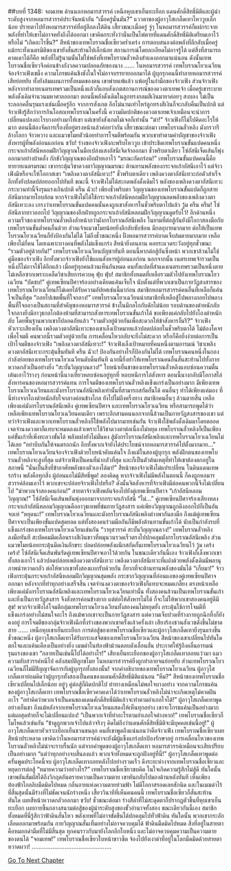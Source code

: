 ##บทที่ 1348: จอมเทพ
ด้านนอกหอมารสวรรค์ เหนือหุบเขาเย็นยะเยือก แดนศักดิ์สิทธิ์มิติและผู้นำระดับสูงจากหอมารสวรรค์ประจันหน้ากัน
“เมื่อครู่นั่นมัน?”
แววตาของผู้อาวุโสเกล็ดเทาไหววูบเล็กน้อย ปรายตาไปยังหอมารสวรรค์ที่อยู่ลึกลงใต้ดิน
เสี้ยวขณะเมื่อครู่ จู่ๆ ในหอมารสวรรค์ก็แผ่กระจายพลังที่ทำให้เขาไม่อาจหยั่งถึงได้ออกมา
เขาคิดกระทั่งว่านั่นเป็นไพ่ตายที่แดนศักดิ์สิทธิ์มิติเตรียมเอาไว้หรือไม่
“เกิดอะไรขึ้น?”
สีหน้าของเทพโบราณชื่อเซียวคร่ำเคร่ง
การตอบสนองต่อพลังที่ลึกลับเมื่อครู่ แม้กระทั่งเนตรมิติของเขายังสั่นสะท้านไปเล็กน้อย
สถานการณ์โดยละเอียดไม่อาจรู้ได้ แต่สิ่งที่สามารถคาดเดาได้ก็คือ พลังที่ไม่รู้นามนั้นไม่ใช่พลังที่เทพโบราณลั่วหลิงสำแดงออกมาแน่นอน
ดังนั้นเทพโบราณชื่อเซียวจึงค่อนข้างกังวลความปลอดภัยของนาง
……
ในหอมารสวรรค์ เทพโบราณโยวเฉวียนจ้องจ้าวเฟิงเขม็ง ความโกรธแค้นชิงชังในใจไม่อาจบรรยายออกมาได้
ผู้บุกรุกคนนี้ทำลายหอมารสวรรค์เสียย่อยยับ ทั้งยังล้มแผนการทั้งหมดของตน
เขาพ่ายแพ้แล้ว แพ้อยู่ในกำมือของจ้าวเฟิง
ส่วนจ้าวเฟิง หลังจากทำลายเนตรเทพรวมเป็นหนึ่งแล้วก็แอบสังเกตสถานการณ์ของดวงตาเทพเจ้า
เมื่อครู่เขาระบายพลังดั้งเดิมจำนวนมหาศาลออกมา
ตอนนี้พลังดั้งเดิมในลูกทรงกลมสีเงินมายาค่อยๆ สงบลง ไม่เป็นระลอกคลื่นรุนแรงเช่นเมื่อครู่อีก
จากการสังเกต อีกไม่นานเท่าไหร่ลูกทรงสีเงินก็จะกลับคืนเป็นปกติ
แต่จ้าวเฟิงรู้สึกว่าการกินโอสถเทพโบราณในครั้งนี้ ความผิดปกติของดวงตาเทพเจ้าเหมือนจะนำการเปลี่ยนแปลงอะไรบางอย่างมาให้เขา แต่เขายังสังเกตไม่เจอก็เท่านั้น
“ฆ่า!”
จ้าวเฟิงก็ไม่ไปคิดอะไรให้มาก
ตอนนี้ต้องจัดการเรื่องที่อยู่ตรงหน้าแล้วค่อยว่ากัน
เสี้ยวขณะต่อมา เทพโบราณลั่วหลิง มังกรวารีล้างโลกา จ้าวหวาง และแมวขโมยตัวน้อยทำการโจมตีพร้อมกัน
พวกเขาทำตามคำบัญชาของจ้าวเฟิง สังหารผู้ที่พลังอ่อนแอก่อน
ขวับ!
ร่างของจ้าวเฟิงกะพริบไหววูบ เข้าประชิดเทพโบราณขั้นแปดคนหนึ่ง กระจกเก้าอัสนีหลอมฝึกวิญญาณในมือเปล่งแสงอัสนีเจิดจ้าออกมา
ชั่วพริบตาเดียว โซ่อัสนีเจ็ดเส้นก็พุ่งออกมาอย่างบ้าคลั่ง กักขังวิญญาณของอีกฝ่ายเอาไว้
“มรณะกัดกร่อน!”
เทพโบราณขั้นแปดคนนี้คือทายาทเนตรมรณะ เขากระตุ้นวิชาดวงตาวิญญาณมรณะ ต้านทานพลังของกระจกเก้าอัสนีเอาไว้
แต่จ้าวเฟิงมีหรือจะให้โอกาสเขา
“เพลิงดวงตาอัสนีเทวะ!”
ชั่วพริบตาเดียว เพลิงดวงตาอัสนีเทวะก่อตัวสำเร็จ อีกทั้งยังปลดปล่อยออกไปทันที
ขณะนี้ จ้าวเฟิงไม่ได้สะกดพลังดั้งเดิมไว้ พลังของเพลิงดวงตาอัสนีเทวะกระบวนท่านี้จึงรุนแรงเกินปกติ
ครืน ฉัวะ!
เพียงชั่วพริบตา วิญญาณของเทพโบราณขั้นแปดก็ถูกสายอัสนีมากมายโอบล้อม
หากจ้าวเฟิงไม่ได้ใช้กระจกเก้าอัสนีหลอมฝึกวิญญาณลดพลังของเพลิงดวงตาอัสนีเทวะลง เกรงว่าเทพโบราณขั้นแปดคนนั้นคงถูกเขาสังหารในชั่วพริบตาไปแล้ว
วู้ม ครืน ครืน!
โซ่อัสนีลากยาวออกไป วิญญาณของอีกฝ่ายถูกกระจกเก้าอัสนีหลอมฝึกวิญญาณดูดรับไว้!
อีกด้านหนึ่ง ความเร็วของเทพโบราณลั่วหลิงล้ำหน้ากว่ามังกรโบราณอัสนีเพลิง ในยามที่ต่อสู้กันยังมีโอกาสลงมือกับเทพโบราณขั้นต่ำคนอื่นด้วย
ส่วนเจ้าแมวขโมยน้อยยิ่งลึกลับซับซ้อน มีกลอุบายมากมาย ต่อให้เป็นเทพโบราณโยวเฉวียนก็ยังป้องกันไม่ได้
ไม่ถึงชั่วขณะหนึ่ง ฝั่งหอมารสวรรค์บาดเจ็บล้มตายมากมาย เหลือเพียงไม่กี่คน
โดยเฉพาะบางคนที่พลังไม่แข็งแกร่ง สีหน้ายิ่งลนลาน คอยระแวดระวังอยู่ทุกชั่วขณะ
“รวมตัวอยู่ด้วยกัน!”
เทพโบราณโยวเฉวียนบัญชาทันที
ตอนนี้หากต่อสู้กันซึ่งหน้า พวกเขาล้วนไม่ใช่คู่มือของจ้าวเฟิง อีกทั้งพวกจ้าวเฟิงยังใช้แผนสังหารผู้อ่อนแอก่อน
นอกจากนั้น เนตรเทพเจ้ารวมเป็นหนึ่งก็ไม่อาจใช้ได้อีกแล้ว
เมื่อครู่ทุกคนล้วนเห็นกันหมด คนทั้งแปดที่สำแดงเนตรเทพรวมเป็นหนึ่งตายไม่เหลือซากเพราะเคล็ดวิชาเสียการควบคุ
ฟุ่บ ฟุ่บ!
สมาชิกทั้งหมดที่เหลือรวมตัวไปยังเทพโบราณโยวเฉวียน
“บัดซบ!”
คู่เทพเซียนปีศาจร้องอย่างเคียดแค้นเจ็บใจ
นับตั้งแต่ที่พวกเขาเป็นกายวัฏสงสารของเทพโบราณโยวเฉวียนก็ไม่เคยได้รับความอัปยศเช่นนี้มาก่อน
สมาชิกหอมารสวรรค์คนอื่นที่เหลือก็แค้นใจเป็นที่สุด
“ถอยไปเขตพื้นที่ใจกลาง!”
เทพโบราณโยวเฉวียนนำสมาชิกที่เหลือสู้ไปพลางถอยไปพลาง
พื้นที่ใจกลางเป็นสถานที่สำคัญของหอมารสวรรค์ ข้างในมีกลไกกับดักไม่น้อย
รอบด้านของตำหนักลับใจกลางยิ่งมีอาวุธกลไกต้องห้ามที่สามารถสังหารเทพโบราณขั้นเก้าได้
ขอเพียงแค่กลับไปยังโถงตำหนักลับ โดยพื้นฐานพวกเขาก็ปลอดภัยแล้ว
“รวมตัวอยู่ด้วยกันเพื่อสะดวกให้ข้าสังหารงั้นรึ?”
จ้าวเฟิงหัวเราะเสียงเย็น
เพลิงดวงตาอัสนีเทวะของเขาเล็งเป้าหมายแล้วปลดปล่อยในชั่วพริบตาได้ ไม่ต้องโคจรเพื่อโจมตี
คนพวกนี้รวมตัวอยู่ด้วยกัน การเคลื่อนไหวกลับจะยิ่งไม่สะดวก หรือก็คือยิ่งง่ายต่อการเป็นเป้าโจมตีของจ้าวเฟิง
“เพลิงดวงตาอัสนีเทวะ!”
จ้าวเฟิงเล็งเป้าหมายที่คนหนึ่งตามอารมณ์ วิชาเพลิงดวงตาอัสนีเทวะกระตุ้นขึ้นทันที
ครืน ฉัวะ!
ป้องกันอย่างไรก็ป้องกันไม่ได้ เทพโบราณคนหนึ่งในกองกำลังย่อยของเทพโบราณโยวเฉวียนดับดิ้นทันที
ฉากนี้ยิ่งทำให้เทพโบราณคนอื่นสั่นสะท้านไปทั้งกาย หวาดกลัวเป็นอย่างยิ่ง
“สะบั้นวิญญาณลวง!”
ใบหน้าเย็นชาของเทพโบราณลั่วหลิงแอบซ่อนความตื่นเต้นเอาไว้รางๆ
ก่อนหน้านี้นางเที่ยวหลบซ่อนอยู่ทุกที่ หลบหนีการไล่สังหาร ตอนนี้นางกลับมีโอกาสไล่สังหารคนของหอมารสวรรค์แทน
การโจมตีของเทพโบราณลั่วหลิงแข็งแกร่งเป็นอย่างมาก มีเพียงเทพโบราณโยวเฉวียนและมังกรโบราณอัสนีเพลิงเท่านั้นที่สามารถสกัดกั้นได้ คนอื่นๆ ทำได้เพียงแค่มอง
ที่นี่ห่างจากโถงตำหนักลับใจกลางค่อนข้างไกล
ยังไปไม่ถึงครึ่งทาง สมาชิกคนอื่นๆ ล้วนตายสิ้น เหลือเพียงแค่มังกรโบราณอัสนีเพลิง คู่เทพเซียนปีศาจ และเทพโบราณโยวเฉวียน
หรือสามารถพูดได้ว่าเหลือเพียงเทพโบราณโยวเฉวียนคนเดียว เพราะอีกสามคนนอกจากนี้ล้วนเป็นกายวัฏสงสารของเขา
แต่ทว่าจ้าวเฟิงและพวกเทพโบราณลั่วหลิงก็ใช้พลังไปมากมายเช่นกัน
จ้าวเฟิงใช้พลังดั้งเดิมมาโดยตลอด เจตจำนงดวงตาก็แทบจะหมดลงแล้วเพราะใช้วิชาดวงตาต่อเนื่องไม่หยุด
เทพโบราณลั่วหลิงก็เป็นเพียงแค่ขั้นเก้าที่เพิ่งทะลวงขั้นได้ พลังแฝงยังไม่มั่นคง สู้มังกรโบราณอัสนีเพลิงและเทพโบราณโยวเฉวียนไม่ได้เลย
“อย่าบีบกันให้จนตรอกนัก อีกทั้งพวกเจ้ายังได้ประโยชน์จากหอมารสวรรค์ไปตั้งมากมาย…”
เทพโบราณโยวเฉวียนจ้องจ้าวเฟิงด้วยใบหน้าคับแค้นใจ
ถึงแม้ในสองผู้บุกรุก พลังฝึกตนของเทพโบราณลั่วหลิงจะสูงที่สุด แต่จ้าวเฟิงเป็นคนที่น่ากลัวที่สุด และก็เป็นตัวต้นเหตุที่ทำให้เขาต้องตกอยู่ในสภาพนี้
“นั่นเป็นสิ่งที่ข้าอาศัยพลังของตัวเองได้มา!”
สีหน้าของจ้าวเฟิงไม่แปรเปลี่ยน
ในดินแดนเทพรกร้าง พลังคือทุกสิ่ง ผู้อ่อนแอไม่มีสิทธิ์พูด!
ลองคิดดู หากจ้าวเฟิงไม่มีพลังในตอนนี้ ก็คงถูกหอมารสวรรค์ล้อมเอาไว้ พวกเขาจะปล่อยจ้าวเฟิงไปหรือ?
ดังนั้นจิตสังหารที่จ้าวเฟิงมีต่อคนพวกนี้จึงไม่เปลี่ยนไป
“ฆ่าพวกเจ้าสองคนก่อน!”
สายตาจ้าวเฟิงพลันจ้องไปยังคู่เทพเซียนปีศาจ
“เก้าอัสนีหลอมวิญญาณ!”
โซ่อัสนีเจ็ดเส้นพลันพุ่งออกมาจากกระจกเก้าอัสนี
“ไม่...”
คู่เทพเซียนปีศาจร้องเสียงหลง กระจกเก้าอัสนีหลอมวิญญาณคืออาวุธเทพที่ข่มกายวัฏสงสาร แค่เพียงวิญญาณถูกดึงออกไปก็เป็นอันจบเห่
“หยุดนะ!”
เทพโบราณโยวเฉวียนและมังกรโบราณอัสนีเพลิงต่างพากันลงมือ
ถึงแม้คู่เทพเซียนปีศาจจะเป็นเพียงขั้นแปดสุดยอด แต่ทั้งสองคนร่วมมือกันก็มีพลังต้านทานขั้นเก้าได้ นับเป็นกำลังรบที่แข็งแกร่งของเทพโบราณโยวเฉวียนเช่นกัน
“วายุสวรรค์ สะบั้นวิญญาณลวง!”
เทพโบราณลั่วหลิงลงมือทันที สะบัดคมมีดเลือนรางสีเงินขาวที่หมุนวนรวดเร็วตรงไปปกคลุมมังกรโบราณอัสนีเพลิง
ส่วนแมวขโมยน้อยกระตุ้นมีดเงินอักขระ ปลดปล่อยพลังผนึกสกัดกั้นเทพโบราณโยวเฉวียนไว้
วู้ม เคร้ง เคร้ง!
โซ่อัสนีเจ็ดเส้นพันรัดคู่เทพเซียนปีศาจเอาไว้ด้วยกัน
ในขณะเดียวกันนี้เอง จ้าวเฟิงก็เล็งพวกเขาทั้งสองเอาไว้ แล้วปลดปล่อยเพลิงดวงตาอัสนีเทวะ
เพลิงดวงตาอัสนีเทวะที่แฝงด้วยพลังดั้งเดิมมีพลานุภาพน่าหวาดกลัว ต่อให้พวกเขาทั้งสองแบกรับด้วยกัน ก็ยากที่จะต้านทานพลังของมันได้
“เก็บมา!”
จ้าวเฟิงกระตุ้นกระจกเก้าอัสนีหลอมฝึกวิญญาณสุดพลัง กระชากวิญญาณที่อ่อนแอของคู่เทพเซียนปีศาจออกมา
หลังจากที่ทำทุกอย่างเสร็จสิ้น เจตจำนงดวงตาของจ้าวเฟิงก็แทบจะหมดเกลี้ยง
ตรงหน้าเหลือเพียงแค่มังกรโบราณอัสนีเพลิงและเทพโบราณโยวเฉวียนเท่านั้น
ทั้งสองคนล้วนเป็นเทพโบราณขั้นเก้า และยิ่งเป็นกายวัฏสงสาร จึงสังหารค่อนข้างยาก
แต่ต่อให้สังหารไม่ได้ ก็จะไม่ให้พวกเขาสองคนอยู่ดีมีสุข!
พวกจ้าวเฟิงไล่โจมตีกลุ่มเทพโบราณโยวเฉวียนทั้งสองคนไม่หยุดยั้ง กระตุ้นใช้การโจมตีที่แข็งแกร่งอย่างไม่สนใจอะไร
ถึงแม้พวกเขาจะเป็นกายวัฏสงสาร แต่ความเจ็บปวดที่ร่างกายถูกฉีกทึ้งก็ยังคงอยู่
การโจมตีของกลุ่มจ้าวเฟิงฉีกทึ้งร่างของพวกเขาครั้งแล้วครั้งเล่า เสียงร้องชวนสังเวชดังขึ้นไม่ขาดสาย
……
เหนือหุบเขาเย็นยะเยือก การต่อสู้ของเทพโบราณชื่อเซียวและผู้อาวุโสเกล็ดเทายิ่งรุนแรงขึ้น
ชั่วขณะหนึ่ง ผู้อาวุโสเกล็ดเทาได้รับกระแสจิตของเทพโบราณโยวเฉวียน
สีหน้าของเขาเปลี่ยนไปทันใด ตกใจและแค้นเคืองเป็นอย่างยิ่ง
เมฆดำในท้องฟ้าม้วนตลบดังเลื่อนลั่น ประกาศให้รู้ถึงคลื่นอารมณ์รุนแรงของเขา
“กลายเป็นเช่นนี้ไปได้อย่างไร!”
เสียงเย็นยะเยือกของผู้อาวุโสเกล็ดเทาลอยแว่วมา
แมวความลับสวรรค์หนีไป คลังสมบัติถูกขโมย ในหอมารสวรรค์ยิ่งถูกทำลายจนย่อยยับ
ส่วนเทพโบราณโยวเฉวียนก็ไม่มีปัญญาจัดการกับผู้บุกรุกทั้งสองนั้น!
จากคำอธิบายของเทพโบราณโยวเฉวียน ผู้อาวุโสเกล็ดเทาย่อมคิดว่าผู้บุกรุกทั้งสองเป็นคนของแดนศักดิ์สิทธิ์มิติแน่นอน
“หืม?”
สีหน้าของเทพโบราณชื่อเซียวเปลี่ยนไปเล็กน้อย
อยู่ๆ คู่ต่อสู้ก็ผิดปกติไป ท่าทางเหมือนไม่พอใจบางอย่าง
จากความโกรธแค้นของผู้อาวุโสเกล็ดเทา เทพโบราณชื่อเซียวคาดเดาได้ว่าเทพโบราณลั่วหลิงไม่น่าจะเกิดเหตุไม่คาดฝันอะไร
“อย่าคิดว่าพวกเจ้าเป็นคนของแดนศักดิ์สิทธิ์มิติแล้วจะทำตามอำเภอใจได้!”
ผู้อาวุโสเกล็ดเทาพูดอย่างเย็นชา
ถึงแม้หลังจากเทพโบราณโยวเฉวียนแสดงให้เห็นทุกอย่าง เขาจะโกรธแค้นเป็นอย่างมาก
แต่ผลสุดท้ายก็จะไม่เปลี่ยนแปลง!
“เป็นพวกเจ้าที่ทำอะไรตามอำเภอใจต่างหาก!”
เทพโบราณชื่อเซียวก็โมโหแล้วเช่นกัน
“ข้าดูถูกพวกเจ้าไปแล้วจริงๆ คิดไม่ถึงว่าแดนศักดิ์สิทธิ์มิติจะมีบุคคลเช่นนี้อยู่!”
ผู้อาวุโสเกล็ดเทาหัวเราะเยือกเย็นชวนขนลุก คนที่เขาพูดถึงแน่นอนว่าคือจ้าวเฟิง
เทพโบราณชื่อเซียวเผยสีหน้าประหลาด
เขาคิดว่าในหอมารสวรรค์น่าจะยังมีผู้แข็งแกร่งปกป้องรักษาอยู่ การเคลื่อนไหวของเทพโบราณลั่วหลิงไม่น่าจะราบรื่นนัก
แต่จากคำพูดของผู้อาวุโสเกล็ดเทา หอมารสวรรค์เหมือนจะเสียเปรียบเป็นอย่างมาก
“แต่ว่าทุกอย่างจบสิ้นลงแล้ว พวกเจ้าทั้งหมดจะถูกฝังอยู่ที่นี่!”
ผู้อาวุโสเกล็ดเทาพูดต่อ
ครั้นพูดประโยคนี้จบ ผู้อาวุโสเกล็ดเทาถอยหลังไปอย่างรวดเร็ว ดึงระยะห่างจากเทพโบราณชื่อเซียวและหยุดการต่อสู้
“หมายความว่าอย่างไร?”
เทพโบราณชื่อเซียวขบคิด ในใจเกิดความรู้สึกไม่สู้ดี ทันใดนั้นเขาพลันสัมผัสได้ถึงวิกฤตอันตรายความเป็นความตาย
เขาหันกลับไปมองด้านหลังทันที
เห็นเพียงท้องฟ้าไกลลิบมืดมิดไปหมด กลิ่นอายแห่งความตายท่วมฟ้า ไม่มีโอกาสรอดเลยสักนิด
และในเมฆดำไร้ที่สิ้นสุดนั้นมีร่างที่ไม่ชัดเจนนักร่างหนึ่ง
เสี้ยววินาทีที่เห็นคนคนนี้ เทพโบราณชื่อเซียวก็สั่นสะท้านทันใด เผยสีหน้าหวาดกลัวออกมา
ขวับ!
ชั่วขณะต่อมา ร่างสีดำที่ไม่สะดุดตาก็ปรากฏตัวขึ้นที่หุบเขาเย็นยะเยือก เผยกายขึ้นกลางสนามต่อสู้ของผู้นำระดับสูงของขั้วอำนาจทั้งสอง
ขณะเดียวกันนี้เอง สมาชิกทั้งหมดที่นี่รู้สึกว่าฟ้าดินสั่นไหว พลังเทพที่ไม่อาจขัดขืนได้ปกคลุมไปทั่วฟ้าดิน
ทันใดนั้น พวกเขากระอักเลือดออกมาพร้อมกัน กายวิญญาณสั่นเทิ้มอย่างไม่อาจควบคุมได้
ฟ้าดินมืดมิดไปหมด สิ่งที่อยู่ในสายตาคือหมอกดำมืดที่ไม่มีสิ้นสุด ทุกคนราวกับมายังโลกอีกใบหนึ่ง และไม่อาจควบคุมความเป็นความตายของตนได้
“จอมเทพ!”
เทพโบราณชื่อเซียวใบหน้าขาวซีด จ้องไปยังเงาดำที่อยู่ในโลกมืดมิดด้วยสายตาหวาดผวา!
……………………………………….


[Go To Next Chapter]( ./205.md)